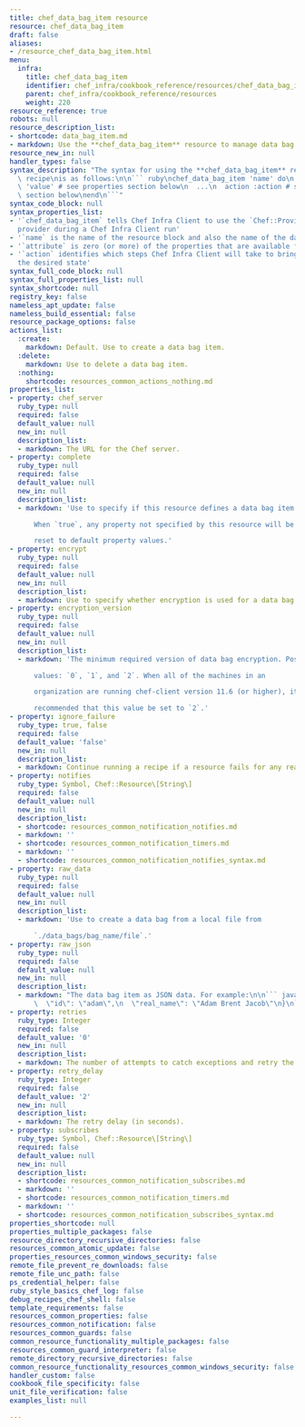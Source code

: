```yaml
---
title: chef_data_bag_item resource
resource: chef_data_bag_item
draft: false
aliases:
- /resource_chef_data_bag_item.html
menu:
  infra:
    title: chef_data_bag_item
    identifier: chef_infra/cookbook_reference/resources/chef_data_bag_item chef_data_bag_item
    parent: chef_infra/cookbook_reference/resources
    weight: 220
resource_reference: true
robots: null
resource_description_list:
- shortcode: data_bag_item.md
- markdown: Use the **chef_data_bag_item** resource to manage data bag items.
resource_new_in: null
handler_types: false
syntax_description: "The syntax for using the **chef_data_bag_item** resource in a\
  \ recipe\nis as follows:\n\n``` ruby\nchef_data_bag_item 'name' do\n  attribute\
  \ 'value' # see properties section below\n  ...\n  action :action # see actions\
  \ section below\nend\n```"
syntax_code_block: null
syntax_properties_list:
- '`chef_data_bag_item` tells Chef Infra Client to use the `Chef::Provider::ChefDataBagItem`
  provider during a Chef Infra Client run'
- '`name` is the name of the resource block and also the name of the data bag item'
- '`attribute` is zero (or more) of the properties that are available for this resource'
- '`action` identifies which steps Chef Infra Client will take to bring the node into
  the desired state'
syntax_full_code_block: null
syntax_full_properties_list: null
syntax_shortcode: null
registry_key: false
nameless_apt_update: false
nameless_build_essential: false
resource_package_options: false
actions_list:
  :create:
    markdown: Default. Use to create a data bag item.
  :delete:
    markdown: Use to delete a data bag item.
  :nothing:
    shortcode: resources_common_actions_nothing.md
properties_list:
- property: chef_server
  ruby_type: null
  required: false
  default_value: null
  new_in: null
  description_list:
  - markdown: The URL for the Chef server.
- property: complete
  ruby_type: null
  required: false
  default_value: null
  new_in: null
  description_list:
  - markdown: 'Use to specify if this resource defines a data bag item completely.

      When `true`, any property not specified by this resource will be

      reset to default property values.'
- property: encrypt
  ruby_type: null
  required: false
  default_value: null
  new_in: null
  description_list:
  - markdown: Use to specify whether encryption is used for a data bag item.
- property: encryption_version
  ruby_type: null
  required: false
  default_value: null
  new_in: null
  description_list:
  - markdown: 'The minimum required version of data bag encryption. Possible

      values: `0`, `1`, and `2`. When all of the machines in an

      organization are running chef-client version 11.6 (or higher), it is

      recommended that this value be set to `2`.'
- property: ignore_failure
  ruby_type: true, false
  required: false
  default_value: 'false'
  new_in: null
  description_list:
  - markdown: Continue running a recipe if a resource fails for any reason.
- property: notifies
  ruby_type: Symbol, Chef::Resource\[String\]
  required: false
  default_value: null
  new_in: null
  description_list:
  - shortcode: resources_common_notification_notifies.md
  - markdown: ''
  - shortcode: resources_common_notification_timers.md
  - markdown: ''
  - shortcode: resources_common_notification_notifies_syntax.md
- property: raw_data
  ruby_type: null
  required: false
  default_value: null
  new_in: null
  description_list:
  - markdown: 'Use to create a data bag from a local file from

      `./data_bags/bag_name/file`.'
- property: raw_json
  ruby_type: null
  required: false
  default_value: null
  new_in: null
  description_list:
  - markdown: "The data bag item as JSON data. For example:\n\n``` javascript\n{\n\
      \  \"id\": \"adam\",\n  \"real_name\": \"Adam Brent Jacob\"\n}\n```"
- property: retries
  ruby_type: Integer
  required: false
  default_value: '0'
  new_in: null
  description_list:
  - markdown: The number of attempts to catch exceptions and retry the resource.
- property: retry_delay
  ruby_type: Integer
  required: false
  default_value: '2'
  new_in: null
  description_list:
  - markdown: The retry delay (in seconds).
- property: subscribes
  ruby_type: Symbol, Chef::Resource\[String\]
  required: false
  default_value: null
  new_in: null
  description_list:
  - shortcode: resources_common_notification_subscribes.md
  - markdown: ''
  - shortcode: resources_common_notification_timers.md
  - markdown: ''
  - shortcode: resources_common_notification_subscribes_syntax.md
properties_shortcode: null
properties_multiple_packages: false
resource_directory_recursive_directories: false
resources_common_atomic_update: false
properties_resources_common_windows_security: false
remote_file_prevent_re_downloads: false
remote_file_unc_path: false
ps_credential_helper: false
ruby_style_basics_chef_log: false
debug_recipes_chef_shell: false
template_requirements: false
resources_common_properties: false
resources_common_notification: false
resources_common_guards: false
common_resource_functionality_multiple_packages: false
resources_common_guard_interpreter: false
remote_directory_recursive_directories: false
common_resource_functionality_resources_common_windows_security: false
handler_custom: false
cookbook_file_specificity: false
unit_file_verification: false
examples_list: null

---
```


